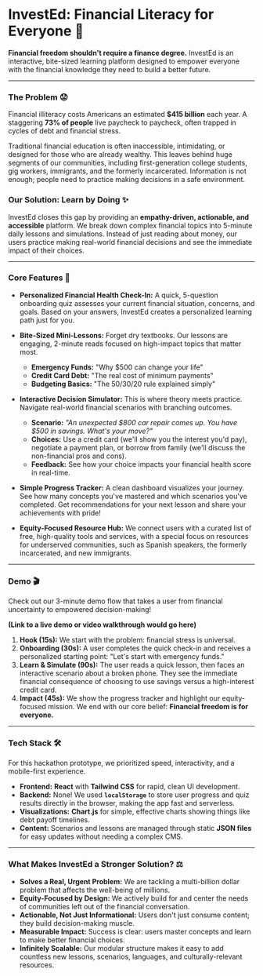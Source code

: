 # InvestEd: Financial Literacy for Everyone 🚀

**Financial freedom shouldn't require a finance degree.** InvestEd is an interactive, bite-sized learning platform designed to empower everyone with the financial knowledge they need to build a better future.

-----

### The Problem 😟

Financial illiteracy costs Americans an estimated **$415 billion** each year. A staggering **73% of people** live paycheck to paycheck, often trapped in cycles of debt and financial stress.

Traditional financial education is often inaccessible, intimidating, or designed for those who are already wealthy. This leaves behind huge segments of our communities, including first-generation college students, gig workers, immigrants, and the formerly incarcerated. Information is not enough; people need to practice making decisions in a safe environment.

### Our Solution: Learn by Doing ✨

InvestEd closes this gap by providing an **empathy-driven, actionable, and accessible** platform. We break down complex financial topics into 5-minute daily lessons and simulations. Instead of just reading about money, our users practice making real-world financial decisions and see the immediate impact of their choices.

-----

### Core Features 🎯

* **Personalized Financial Health Check-In:** A quick, 5-question onboarding quiz assesses your current financial situation, concerns, and goals. Based on your answers, InvestEd creates a personalized learning path just for you.

* **Bite-Sized Mini-Lessons:** Forget dry textbooks. Our lessons are engaging, 2-minute reads focused on high-impact topics that matter most.

    * **Emergency Funds:** "Why $500 can change your life"
    * **Credit Card Debt:** "The real cost of minimum payments"
    * **Budgeting Basics:** "The 50/30/20 rule explained simply"

* **Interactive Decision Simulator:** This is where theory meets practice. Navigate real-world financial scenarios with branching outcomes.

    * **Scenario:** *"An unexpected $800 car repair comes up. You have $500 in savings. What's your move?"*
    * **Choices:** Use a credit card (we'll show you the interest you'd pay), negotiate a payment plan, or borrow from family (we'll discuss the non-financial pros and cons).
    * **Feedback:** See how your choice impacts your financial health score in real-time.

* **Simple Progress Tracker:** A clean dashboard visualizes your journey. See how many concepts you've mastered and which scenarios you've completed. Get recommendations for your next lesson and share your achievements with pride\!

* **Equity-Focused Resource Hub:** We connect users with a curated list of free, high-quality tools and services, with a special focus on resources for underserved communities, such as Spanish speakers, the formerly incarcerated, and new immigrants.

-----

### Demo 🎬

Check out our 3-minute demo flow that takes a user from financial uncertainty to empowered decision-making\!

**(Link to a live demo or video walkthrough would go here)**

1.  **Hook (15s):** We start with the problem: financial stress is universal.
2.  **Onboarding (30s):** A user completes the quick check-in and receives a personalized starting point: "Let's start with emergency funds."
3.  **Learn & Simulate (90s):** The user reads a quick lesson, then faces an interactive scenario about a broken phone. They see the immediate financial consequence of choosing to use savings versus a high-interest credit card.
4.  **Impact (45s):** We show the progress tracker and highlight our equity-focused mission. We end with our core belief: **Financial freedom is for everyone.**

-----

### Tech Stack 🛠️

For this hackathon prototype, we prioritized speed, interactivity, and a mobile-first experience.

* **Frontend:** **React** with **Tailwind CSS** for rapid, clean UI development.
* **Backend:** None\! We used **`localStorage`** to store user progress and quiz results directly in the browser, making the app fast and serverless.
* **Visualizations:** **Chart.js** for simple, effective charts showing things like debt payoff timelines.
* **Content:** Scenarios and lessons are managed through static **JSON files** for easy updates without needing a complex CMS.

-----

### What Makes InvestEd a Stronger Solution? ⚖️

* **Solves a Real, Urgent Problem:** We are tackling a multi-billion dollar problem that affects the well-being of millions.
* **Equity-Focused by Design:** We actively build for and center the needs of communities left out of the financial conversation.
* **Actionable, Not Just Informational:** Users don't just consume content; they build decision-making muscle.
* **Measurable Impact:** Success is clear: users master concepts and learn to make better financial choices.
* **Infinitely Scalable:** Our modular structure makes it easy to add countless new lessons, scenarios, languages, and culturally-relevant resources.
